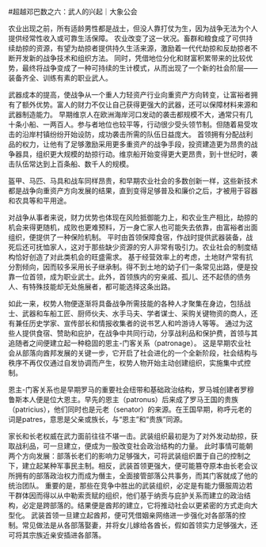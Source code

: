 #超越邓巴数之六：武人的兴起｜大象公会

农业出现之前，所有适龄男性都是战士，但没人靠打仗为生，因为战争无法为个人提供经常性收入或可靠生活保障。 农业改变了这一状况。畜群和粮食成了可供持续劫掠的资源，有望为劫掠者提供持久生活来源，激励着一代代劫掠和反劫掠者不断开发新的战争技术和组织方法。 同时，凭借地位分化和财富积累带来的比较优势，最终将战争变成了一种可持续的生计模式，从而出现了一个新的社会阶层——装备齐全、训练有素的职业武人。

武器成本的提高，使战争从一个重人力轻资产行业向重资产方向转变，让富裕者拥有了额外优势。富人的财力不仅让自己获得更强大的武器，还可以保障材料来源和武器制造能力。 早期维京人在欧洲海岸河口发动的袭击都规模不大，通常只有几十条小船、一两百人。参与者地位也较平等，行动很少受头领节制。但随着易受攻击的沿岸村镇纷纷开始设防，成功袭击所需的队伍日益庞大。 首领拥有分配战利品的权力，让他有了足够激励采用更多重资产的战争手段，投资建造更为昂贵的战争器具，组织更大规模的劫掠行动。维京船开始变得更大更昂贵，到十世纪时，袭击队伍常达到上百条船、数千人的规模。

盔甲、马匹、马具和战车同样昂贵，和早期农业社会的多数创新一样，这些新技术都是战争向重资产方向发展的结果，直到变得足够普及和廉价之后，才被用于容器和农具等和平用途。

对战争从事者来说，财力优势也体现在风险抵御能力上，和农业生产相比，劫掠的机会来得更随机，成败也更难预料，万一身亡家人也可能失去依靠，由富裕者出面组织，便提供了一种保险机制。 平时由首领保障食宿，作战时提供武器装备，战死后还可抚恤家人，这对于那些缺少资源的穷人非常有吸引力。农业社会的制度结构恰好创造了对此类机会的旺盛需求。 基于经营效率上的考虑，土地财产常有抗分割倾向，因而较多采用长子继承制。得不到土地的幼子们一条常见出路，便是投靠一位首领，成为职业武士。此外，首领族内的穷亲戚、孤儿、还不起债的债务人、有特殊技能却无处施展者，都可能选择这条出路。

如此一来，权势人物便逐渐将具备战争所需技能的各种人才聚集在身边，包括战士、武器和车船工匠、厨师伙夫、水手马夫、学者谋士、采购关键物资的商人，还有兼任历史学家、宣传部长和情报收集者的说书艺人和吟游诗人等等。 通过为这些人提供食宿、赞助和庇护，在战争中共同行动，分享战利品和保护费，首领与其追随者之间便建立起一种稳固的恩主-门客关系（patronage）。 这是早期农业社会从部落向酋邦发展的关键一步，它开启了社会进化的一个全新阶段，社会结构与秩序不再仅仅通过自发协调而产生，权势人物开始主动创建组织，实施集中式控制。

恩主-门客关系也是早期罗马的重要社会纽带和基础政治结构，罗马城创建者罗穆鲁斯本人便是位大恩主。早先的恩主（patronus）后来成了罗马王国的贵族（patricius），他们同时也是元老（senator）的来源。在王国早期，称呼元老的词是patres，意思是父亲或族长，与“恩主”和“贵族”同源。

家长和长老权威在武力面前往往不堪一击。武装组织最初是为了对外发动劫掠，获取战利品，可一旦建立，便成为一股改变社会政治结构的力量。 此时事情可能朝两个方向发展：部落长老们的影响力足够强大，可将武装组织置于自己的控制之下，建立起某种军事民主制。相反，武装首领更强大，便可能篡夺原本由长老会议所拥有的部落政治权力而成为僭主，全面接管部落公共事务，而其门客就成了他的统治团队。 重要的是，那些在竞争中胜出的武装组织，必定是有能力慑服周边若干群体因而得以从中勒索贡赋的组织，他们基于纳贡与庇护关系而建立的政治结构，必定是跨部落的。结果便是酋邦的建立，它将推动社会以更紧密的方式走向大型化。 武装首领一旦建立起酋邦，便可凭借姻亲网络进一步强化对各部落的控制。常见做法是从各部落娶妻，并将女儿嫁给各酋长，假如首领实力足够强大，还可将其宗族近亲安插进各部落。

